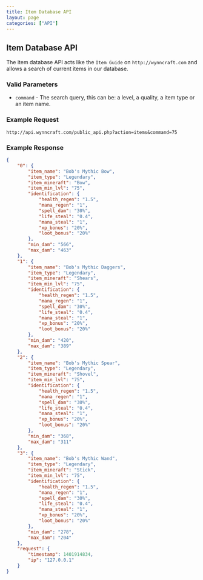 ```yaml
---
title: Item Database API
layout: page
categories: ["API"]
---
```


## Item Database API
The item database API acts like the `Item Guide` on `http://wynncraft.com` and allows a search of current items in our database. 

### Valid Parameters
* `command` - The search query, this can be: a level, a quality, a item type or an item name. 

### Example Request
`http://api.wynncraft.com/public_api.php?action=items&command=75`

### Example Response
```json
{
    "0": {
        "item_name": "Bob's Mythic Bow",
        "item_type": "Legendary",
        "item_mineraft": "Bow",
        "item_min_lvl": "75",
        "identification": {
            "health_regen": "1.5",
            "mana_regen": "1",
            "spell_dam": "30%",
            "life_steal": "0.4",
            "mana_steal": "1",
            "xp_bonus": "20%",
            "loot_bonus": "20%"
        },
        "min_dam": "566",
        "max_dam": "463"
    },
    "1": {
        "item_name": "Bob's Mythic Daggers",
        "item_type": "Legendary",
        "item_mineraft": "Shears",
        "item_min_lvl": "75",
        "identification": {
            "health_regen": "1.5",
            "mana_regen": "1",
            "spell_dam": "30%",
            "life_steal": "0.4",
            "mana_steal": "1",
            "xp_bonus": "20%",
            "loot_bonus": "20%"
        },
        "min_dam": "420",
        "max_dam": "389"
    },
    "2": {
        "item_name": "Bob's Mythic Spear",
        "item_type": "Legendary",
        "item_mineraft": "Shovel",
        "item_min_lvl": "75",
        "identification": {
            "health_regen": "1.5",
            "mana_regen": "1",
            "spell_dam": "30%",
            "life_steal": "0.4",
            "mana_steal": "1",
            "xp_bonus": "20%",
            "loot_bonus": "20%"
        },
        "min_dam": "368",
        "max_dam": "311"
    },
    "3": {
        "item_name": "Bob's Mythic Wand",
        "item_type": "Legendary",
        "item_mineraft": "Stick",
        "item_min_lvl": "75",
        "identification": {
            "health_regen": "1.5",
            "mana_regen": "1",
            "spell_dam": "30%",
            "life_steal": "0.4",
            "mana_steal": "1",
            "xp_bonus": "20%",
            "loot_bonus": "20%"
        },
        "min_dam": "278",
        "max_dam": "204"
    },
    "request": {
        "timestamp": 1401914834,
        "ip": "127.0.0.1"
    }
}
```
